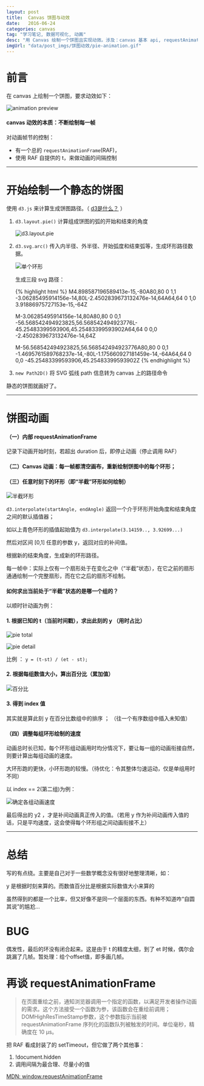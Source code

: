 ```yaml
---
layout: post
title:  Canvas 饼图与动效
date:   2016-06-24
categories: canvas
tag: "学习笔记, 数据可视化, 动画"
desc: "用 Canvas 绘制一个饼图且实现动效。涉及：canvas 基本 api, requestAnimationFrame, d3.js, Path2D等等。本文是一个思路总结，仍有很多待优化的地方。 "
imgUrl: "data/post_imgs/饼图动效/pie-animation.gif"
---
```

 
 
前言
=========================
 
在 canvas 上绘制一个饼图，要求动效如下：
 
![animation preview](/data/post_imgs/饼图动效/pie-animation.gif)
 
 
#### canvas 动效的本质：不断绘制每一帧
 
对动画帧节的控制：
 
- 有一个总的 `requestAnimationFrame`(RAF)，
- 使用 RAF 自提供的 t，来做动画的间隔控制
 
 
------------------------------------------------
 
 
开始绘制一个静态的饼图
=========================
 
使用 `d3.js` 来计算生成饼图路径。（ [d3是什么？](/d3/2016/04/07/d3基础.html) ）
 
 
1. `d3.layout.pie()` 计算组成饼图的弧的开始和结束的角度
 
    ![d3.layout.pie](/data/post_imgs/饼图动效/d3-layout-pie.png)
 
2. `d3.svg.arc()` 传入内半径、外半径、开始弧度和结束弧等，生成环形路径数据。
 
    ![单个环形](/data/post_imgs/饼图动效/pie1.png)
 
    生成三段 svg 路径：
 
 
    {% highlight html %}
    M4.898587196589413e-15,-80A80,80 0 1,1 -3.06285495914156e-14,80L-2.4502839673132476e-14,64A64,64 0 1,0 3.91886975727153e-15,-64Z
 
    M-3.06285495914156e-14,80A80,80 0 0,1 -56.568542494923825,56.568542494923776L-45.25483399593906,45.25483399593902A64,64 0 0,0 -2.4502839673132476e-14,64Z
 
    M-56.568542494923825,56.568542494923776A80,80 0 0,1 -1.4695761589768237e-14,-80L-1.175660927181459e-14,-64A64,64 0 0,0 -45.25483399593906,45.25483399593902Z
    {% endhighlight  %}
 
 
3. `new Path2D()` 将 SVG 弧线 path 信息转为 canvas 上的路径命令
 
静态的饼图就画好了。
 
------------------------------------------------
 
 
饼图动画
=========================
 
#### （一）内部 requestAnimationFrame
 
记录下动画开始时刻，若超出 duration 后，即停止动画（停止调用 RAF）
 
#### （二）Canvas 动画：每一帧都清空画布，重新绘制饼图中的每个环形；
 
#### （三）任意时刻下的环形（即“半截”环形如何绘制）
 
![半截环形](/data/post_imgs/饼图动效/pie2.png)
 
`d3.interpolate(startAngle, endAngle)` 返回一个介于环形开始角度和结束角度之间的默认插值器；
 
如以上青色环形的插值起始值为 `d3.interpolate(3.14159.., 3.92699...)`
 
然后对区间 [0,1] 任意的参数 y，返回对应的补间值。
 
根据新的结束角度，生成新的环形路径。
 
每一帧中：实际上仅有一个扇形处于在变化之中（“半截”状态），在它之前的扇形通通绘制一个完整扇形，而在它之后的扇形不绘制。
 
#### 如何求出当前处于“半截”状态的是哪一个组的？
 
以顺时针动画为例：
 
#### 1. 根据已知的 t（当前时间戳），求出此刻的 y （用时占比）
 
![pie total](/data/post_imgs/饼图动效/pie-total.png)
 
![pie detail](/data/post_imgs/饼图动效/pie-detail.png)
 
比例 ： `y = (t-st) / (et - st);`
 
#### 2. 根据每组数值大小，算出百分比（累加值）
 
![百分比](/data/post_imgs/饼图动效/百分比.png)
 
#### 3. 得到 index 值
 
其实就是算此刻 y 在百分比数组中的排序 ； （往一个有序数组中插入未知值）
 
 
#### （四）调整每组环形绘制的速度
 
动画总时长已知，每个环形组动画用时均分情况下，要让每一组的动画衔接自然，则要计算出每组动画的速度。
 
大环形跑的更快，小环形跑的较慢。（待优化：令其整体匀速运动，仅是单组用时不同）
 
以 index == 2(第二组)为例：
 
![确定各组动画速度](/data/post_imgs/饼图动效/确定各组动画速度.png)
 
最后得出的 y2 ，才是补间动画真正传入的值。（若用 y 作为补间动画传入值的话，只是平均速度，这会使得每个环形组之间动画衔接不上）
 
 
------------------------------------------------
 
 
总结
=========================
写的有点绕。主要是自己对于一些数学概念没有很好地整理清晰，如：
 
y 是根据时刻来算的。而数值百分比是根据实际数值大小来算的
 
虽然得到的都是一个比率，但又好像不是同一个层面的东西。有种不知道咋“自圆其说”的尴尬...
 
 
BUG
=========================
偶发性，最后的环没有闭合起来。这是由于 t 的精度太细，到了 et 时候，偶尔会跳漏了几帧。暂处理：给个offset值，即多画几帧。
 
再谈 requestAnimationFrame
=========================
 
> 在页面重绘之前，通知浏览器调用一个指定的函数，以满足开发者操作动画的需求。这个方法接受一个函数为参，该函数会在重绘前调用；
> DOMHighResTimeStamp参数，这个参数指示当前被 requestAnimationFrame 序列化的函数队列被触发的时间。单位毫秒，精确度在 10 µs。
 
把 RAF 看成封装了的 setTimeout，但它做了两个其他事：
 
1. !document.hidden
2. 调用间隔为最合理、尽量小的值
 
[MDN: window.requestAnimationFrame](https://developer.mozilla.org/zh-CN/docs/Web/API/window/requestAnimationFrame)